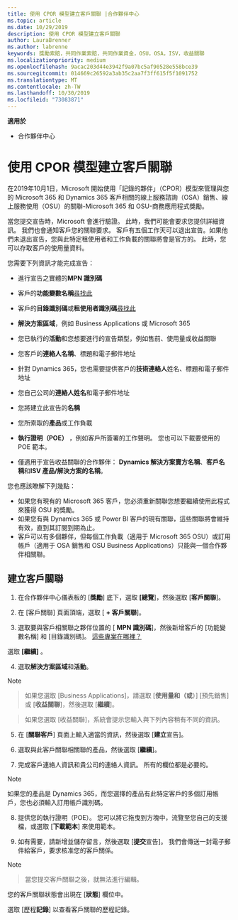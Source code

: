 ```yaml
---
title: 使用 CPOR 模型建立客戶關聯 |合作夥伴中心
ms.topic: article
ms.date: 10/29/2019
description: 使用 CPOR 模型建立客戶關聯
author: LauraBrenner
ms.author: labrenne
keywords: 獎勵索賠，共同作業索賠，共同作業資金，OSU，OSA，ISV，收益關聯
ms.localizationpriority: medium
ms.openlocfilehash: 9acac203d44e3942f9a07bc5af90528e558bce39
ms.sourcegitcommit: 014669c26592a3ab35c2aa7f3ff615f5f1091752
ms.translationtype: MT
ms.contentlocale: zh-TW
ms.lasthandoff: 10/30/2019
ms.locfileid: "73083871"
---
```

**適用於**

-  合作夥伴中心

# <a name="create-a-customer-association-using-the-cpor-model"></a>使用 CPOR 模型建立客戶關聯

在2019年10月1日，Microsoft 開始使用「記錄的夥伴」（CPOR）模型來管理與您的 Microsoft 365 和 Dynamics 365 客戶相關的線上服務諮詢（OSA）銷售、線上服務使用（OSU）的關聯-Microsoft 365 和 OSU-商務應用程式獎勵。

當您提交宣告時，Microsoft 會進行驗證。 此時，我們可能會要求您提供詳細資訊。 我們也會通知客戶您的關聯要求。 客戶有五個工作天可以退出宣告。如果他們未退出宣告，您與此特定租使用者和工作負載的關聯將會是官方的。 此時，您可以存取客戶的使用量資料。 

您需要下列資訊才能完成宣告：

- 進行宣告之實體的**MPN 識別碼**

- 客戶的**功能變數名稱**[尋找此](https://docs.microsoft.com/partner-center/find-customer-domain-name)

- 客戶的**目錄識別碼**或**租使用者識別碼**[尋找此](https://docs.microsoft.com/partner-center/find-customer-domain-name)

- **解決方案區域**，例如 Business Applications 或 Microsoft 365

- 您已執行的**活動**和您想要進行的宣告類型，例如售前、使用量或收益關聯

- 您客戶的**連絡人名稱**、標題和電子郵件地址

- 針對 Dynamics 365，您也需要提供客戶的**技術連絡人**姓名、標題和電子郵件地址

- 您自己公司的**連絡人姓名**和電子郵件地址

- 您將建立此宣告的**名稱**

- 您所索取的**產品**或工作負載

- **執行證明（POE）** ，例如客戶所簽署的工作聲明。 您也可以下載要使用的 POE 範本。

- 僅適用于宣告收益關聯的合作夥伴： **Dynamics 解決方案賣方名稱**、**客戶名稱**和**ISV 產品/解決方案的名稱**。 

您也應該瞭解下列幾點：
- 如果您有現有的 Microsoft 365 客戶，您必須重新關聯您想要繼續使用此程式來獲得 OSU 的獎勵。
- 如果您有與 Dynamics 365 或 Power BI 客戶的現有關聯，這些關聯將會維持有效，直到其訂閱到期為止。
- 客戶可以有多個夥伴，但每個工作負載（適用于 Microsoft 365 OSU）或訂用帳戶（適用于 OSA 銷售和 OSU Business Applications）只能與一個合作夥伴相關聯。

## <a name="create-a-customer-association"></a>建立客戶關聯
1.  在合作夥伴中心儀表板的 [**獎勵**] 底下，選取 **[總覽**]，然後選取 [**客戶關聯**]。 

2.  在 [客戶關聯] 頁面頂端，選取 [ **+ 客戶關聯**]。

3.  選取要與客戶相關聯之夥伴位置的 [ **MPN 識別碼**]，然後新增客戶的 [功能變數名稱] 和 [目錄識別碼]。 [這些專案在哪裡？](https://docs.microsoft.com/partner-center/find-customer-domain-name)

選取 **\[繼續\]** 。

4.  選取**解決方案區域**和**活動**。 

>[!Note]

>如果您選取 [Business Applications]，請選取 [**使用量和（或**）] [預先銷售] 或 [**收益關聯**]，然後選取 [**繼續**]。 

>如果您選取 [收益關聯]，系統會提示您輸入與下列內容稍有不同的資訊。 

5.  在 [**關聯客戶**] 頁面上輸入適當的資訊，然後選取 [**建立**宣告]。

6.  選取與此客戶關聯相關聯的產品，然後選取 [**繼續**]。

7.  完成客戶連絡人資訊和貴公司的連絡人資訊。 所有的欄位都是必要的。 

>[!Note]

如果您的產品是 Dynamics 365，而您選擇的產品有此特定客戶的多個訂用帳戶，您也必須輸入訂用帳戶識別碼。

8.  提供您的執行證明（POE）。 您可以將它拖曳到方塊中，流覽至您自己的支援檔，或選取 [**下載範本**] 來使用範本。 

9.  如有需要，請新增並儲存留言，然後選取 [**提交**宣告]。 我們會傳送一封電子郵件給客戶，要求核准您的客戶關係。 

>[!NOTE]

>當您提交客戶關聯之後，就無法進行編輯。 

您的客戶關聯狀態會出現在 [**狀態**] 欄位中。 

選取 [歷程**記錄**] 以查看客戶關聯的歷程記錄。
